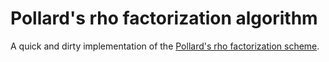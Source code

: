 # Pollard's rho factorization algorithm

A quick and dirty implementation of the [Pollard's rho factorization scheme](https://en.wikipedia.org/wiki/Pollard%27s_rho_algorithm).
